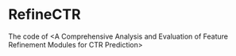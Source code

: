 # RefineCTR
The code of &lt;A Comprehensive Analysis and Evaluation of Feature Refinement Modules for CTR Prediction>
